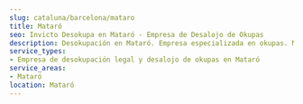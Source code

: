 ```yaml
---
slug: cataluna/barcelona/mataro
title: Mataró
seo: Invicto Desokupa en Mataró - Empresa de Desalojo de Okupas
description: Desokupación en Mataró. Empresa especializada en okupas. Mediación legal y desalojo express. Presupuesto gratuito.
service_types:
- Empresa de desokupación legal y desalojo de okupas en Mataró
service_areas:
- Mataró
location: Mataró
---
```

